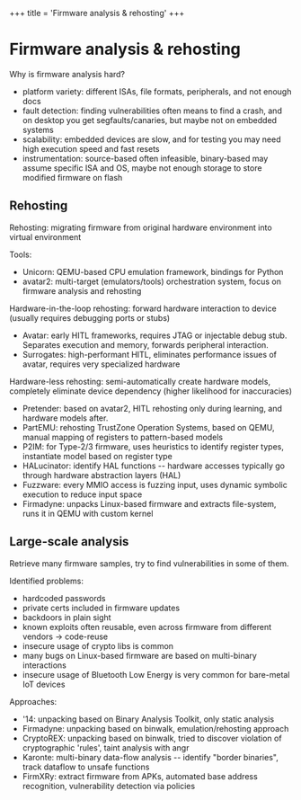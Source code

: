 +++
title = 'Firmware analysis & rehosting'
+++
# Firmware analysis & rehosting
Why is firmware analysis hard?
- platform variety: different ISAs, file formats, peripherals, and not enough docs
- fault detection: finding vulnerabilities often means to find a crash, and on desktop you get segfaults/canaries, but maybe not on embedded systems
- scalability: embedded devices are slow, and for testing you may need high execution speed and fast resets
- instrumentation: source-based often infeasible, binary-based may assume specific ISA and OS, maybe not enough storage to store modified firmware on flash

## Rehosting
Rehosting: migrating firmware from original hardware environment into virtual environment

Tools:
- Unicorn: QEMU-based CPU emulation framework, bindings for Python
- avatar2: multi-target (emulators/tools) orchestration system, focus on firmware analysis and rehosting

Hardware-in-the-loop rehosting: forward hardware interaction to device (usually requires debugging ports or stubs)
- Avatar: early HITL frameworks, requires JTAG or injectable debug stub. Separates execution and memory, forwards peripheral interaction.
- Surrogates: high-performant HITL, eliminates performance issues of avatar, requires very specialized hardware

Hardware-less rehosting: semi-automatically create hardware models, completely eliminate device dependency (higher likelihood for inaccuracies)
- Pretender: based on avatar2, HITL rehosting only during learning, and hardware models after.
- PartEMU: rehosting TrustZone Operation Systems, based on QEMU, manual mapping of registers to pattern-based models
- P2IM: for Type-2/3 firmware, uses heuristics to identify register types, instantiate model based on register type
- HALucinator: identify HAL functions -- hardware accesses typically go through hardware abstraction layers (HAL)
- Fuzzware: every MMIO access is fuzzing input, uses dynamic symbolic execution to reduce input space
- Firmadyne: unpacks Linux-based firmware and extracts file-system, runs it in QEMU with custom kernel

## Large-scale analysis
Retrieve many firmware samples, try to find vulnerabilities in some of them.

Identified problems:
- hardcoded passwords
- private certs included in firmware updates
- backdoors in plain sight
- known exploits often reusable, even across firmware from different vendors -> code-reuse
- insecure usage of crypto libs is common
- many bugs on Linux-based firmware are based on multi-binary interactions
- insecure usage of Bluetooth Low Energy is very common for bare-metal IoT devices

Approaches:
- '14: unpacking based on Binary Analysis Toolkit, only static analysis
- Firmadyne: unpacking based on binwalk, emulation/rehosting approach
- CryptoREX: unpacking based on binwalk, tried to discover violation of cryptographic 'rules', taint analysis with angr
- Karonte: multi-binary data-flow analysis -- identify "border binaries", track dataflow to unsafe functions
- FirmXRy: extract firmware from APKs, automated base address recognition, vulnerability detection via policies

